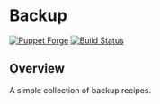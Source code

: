 Backup
======

[![Puppet Forge](http://img.shields.io/puppetforge/v/camptocamp/backup.svg)](https://forge.puppetlabs.com/camptocamp/backup)
[![Build Status](https://travis-ci.org/camptocamp/puppet-backup.png?branch=master)](https://travis-ci.org/camptocamp/puppet-backup)

Overview
--------

A simple collection of backup recipes.

